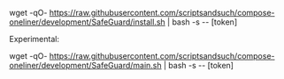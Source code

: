 wget -qO- https://raw.githubusercontent.com/scriptsandsuch/compose-oneliner/development/SafeGuard/install.sh | bash -s -- [token]

Experimental:

wget -qO- https://raw.githubusercontent.com/scriptsandsuch/compose-oneliner/development/SafeGuard/main.sh | bash -s -- [token]

